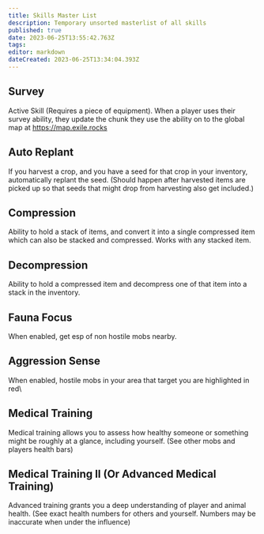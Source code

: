 ```yaml
---
title: Skills Master List
description: Temporary unsorted masterlist of all skills
published: true
date: 2023-06-25T13:55:42.763Z
tags: 
editor: markdown
dateCreated: 2023-06-25T13:34:04.393Z
---
```


## Survey
Active Skill (Requires a piece of equipment). When a player uses their survey ability, they update the chunk they use the ability on to the global map at https://map.exile.rocks

## Auto Replant
If you harvest a crop, and you have a seed for that crop in your inventory, automatically replant the seed. (Should happen after harvested items are picked up so that seeds that might drop from harvesting also get included.)

## Compression
Ability to hold a stack of items, and convert it into a single compressed item which can also be stacked and compressed. Works with any stacked item. 

## Decompression
Ability to hold a compressed item and decompress one of that item into a stack in the inventory.

## Fauna Focus
When enabled, get esp of non hostile mobs nearby.

## Aggression Sense
When enabled, hostile mobs in your area that target you are highlighted in red\

## Medical Training
Medical training allows you to assess how healthy someone or something might be roughly at a glance, including yourself. (See other mobs and players health bars)

## Medical Training II (Or Advanced Medical Training)
Advanced training grants you a deep understanding of player and animal health. (See exact health numbers for others and yourself. Numbers may be inaccurate when under the influence)